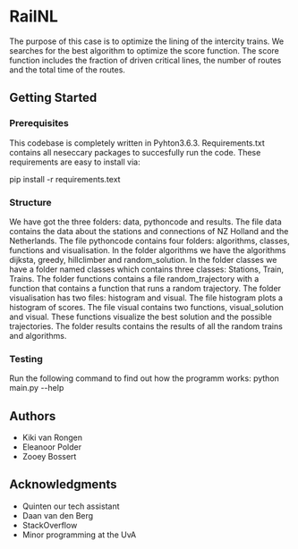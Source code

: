 # RailNL
The purpose of this case is to optimize the lining of the intercity trains.
We searches for the best algorithm to optimize the score function. The score function includes the fraction of driven critical lines, the number of routes and the total time of the routes.

## Getting Started

### Prerequisites
This codebase is completely written in Pyhton3.6.3. Requirements.txt contains all neseccary packages to succesfully run the code. These requirements are easy to install via:

pip install -r requirements.text

### Structure
We have got the three folders: data, pythoncode and results. The file data contains the data about the stations and connections of NZ Holland and the Netherlands. The file pythoncode contains four folders: algorithms, classes, functions and visualisation. In the folder algorithms we have the algorithms dijksta, greedy, hillclimber and random_solution. In the folder classes we have a folder named classes which contains three classes: Stations, Train, Trains. The folder functions contains a file random_trajectory with a function that contains a function that runs a random trajectory. The folder visualisation has two files: histogram and visual. The file histogram plots a histogram of scores. The file visual contains two functions, visual_solution and visual. These functions visualize the best solution and the possible trajectories. The folder results contains the results of all the random trains and algorithms.

### Testing
Run the following command to find out how the programm works:
python main.py --help


## Authors
* Kiki van Rongen
* Eleanoor Polder
* Zooey Bossert

## Acknowledgments
* Quinten our tech assistant
* Daan van den Berg
* StackOverflow
* Minor programming at the UvA
